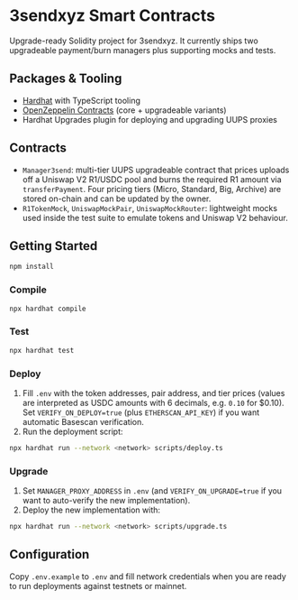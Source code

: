 # 3sendxyz Smart Contracts

Upgrade-ready Solidity project for 3sendxyz. It currently ships two upgradeable payment/burn managers plus supporting mocks and tests.

## Packages & Tooling

-   [Hardhat](https://hardhat.org) with TypeScript tooling
-   [OpenZeppelin Contracts](https://docs.openzeppelin.com/contracts) (core + upgradeable variants)
-   Hardhat Upgrades plugin for deploying and upgrading UUPS proxies

## Contracts

-   `Manager3send`: multi-tier UUPS upgradeable contract that prices uploads off a Uniswap V2 R1/USDC pool and burns the required R1 amount via `transferPayment`. Four pricing tiers (Micro, Standard, Big, Archive) are stored on-chain and can be updated by the owner.
-   `R1TokenMock`, `UniswapMockPair`, `UniswapMockRouter`: lightweight mocks used inside the test suite to emulate tokens and Uniswap V2 behaviour.

## Getting Started

```bash
npm install
```

### Compile

```bash
npx hardhat compile
```

### Test

```bash
npx hardhat test
```

### Deploy

1. Fill `.env` with the token addresses, pair address, and tier prices (values are interpreted as USDC amounts with 6 decimals, e.g. `0.10` for $0.10). Set `VERIFY_ON_DEPLOY=true` (plus `ETHERSCAN_API_KEY`) if you want automatic Basescan verification.
2. Run the deployment script:

```bash
npx hardhat run --network <network> scripts/deploy.ts
```

### Upgrade

1. Set `MANAGER_PROXY_ADDRESS` in `.env` (and `VERIFY_ON_UPGRADE=true` if you want to auto-verify the new implementation).
2. Deploy the new implementation with:

```bash
npx hardhat run --network <network> scripts/upgrade.ts
```

## Configuration

Copy `.env.example` to `.env` and fill network credentials when you are ready to run deployments against testnets or mainnet.
